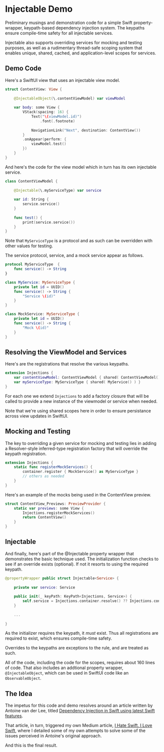 # Injectable Demo

Preliminary musings and demonstration code for a simple Swift property-wrapper, keypath-based dependency injection system. The keypaths ensure compile-time safety for all injectable services.

Injectable also supports overriding services for mocking and testing purposes, as well as a rudimentary thread-safe scoping system that enables unique, shared, cached, and application-level scopes for services.

## Demo Code
Here's a SwiftUI view that uses an injectable view model.

```swift
struct ContentView: View {
    
    @InjectableObject(\.contentViewModel) var viewModel
    
    var body: some View {
        VStack(spacing: 16) {
            Text("\(viewModel.id)")
                .font(.footnote)
            
            NavigationLink("Next", destination: ContentView())
        }
        .onAppear(perform: {
            viewModel.test()
        })
    }
}
```
And here's the code for the view model which in turn has its own injectable service. 
```Swift
class ContentViewModel {
    
    @Injectable(\.myServiceType) var service
    
    var id: String {
        service.service()
    }
    
    func test() {
        print(service.service())
    }
}
```
Note that `MyServiceType` is a protocol and as such can be overridden with other values for testing.

The service protocol, service, and a mock service appear as follows.
```swift
protocol MyServiceType  {
    func service() -> String
}

class MyService: MyServiceType {
    private let id = UUID()
    func service() -> String {
        "Service \(id)"
    }
}

class MockService: MyServiceType {
    private let id = UUID()
    func service() -> String {
        "Mock \(id)"
    }
}
```

## Resolving the ViewModel and Services

Here's are the registrations that resolve the various keypaths. 
```swift
extension Injections {
    var contentViewModel: ContentViewModel { shared( ContentViewModel() ) }
    var myServiceType: MyServiceType { shared( MyService() ) }
}
```
For each one we extend `Injections` to add a factory closure that will be called to provide a new instance of the viewmodel or service when needed.

Note that we're using shared scopes here in order to ensure persistance across view updates in SwiftUI.

## Mocking and Testing

The key to overriding a given service for mocking and testing lies in adding a Resolver-style inferred-type registration factory that will override the keypath registration.
```swift
extension Injections {
    static func registerMockServices() {
        container.register { MockService() as MyServiceType }
        // others as needed
    }
}
```
Here's an example of the mocks being used in the ContentView preview.
```swift
struct ContentView_Previews: PreviewProvider {
    static var previews: some View {
        Injections.registerMockServices()
        return ContentView()
    }
}
```

## Injectable

And finally, here's part of the @Injectable property wrapper that demonstrates the basic technique used. The initialization function checks to see if an override exists (optional). If not it resorts to using the required keypath.
```swift
@propertyWrapper public struct Injectable<Service> {
    
    private var service: Service
    
    public init(_ keyPath: KeyPath<Injections, Service>) {
        self.service = Injections.container.resolve() ?? Injections.container[keyPath: keyPath]
    }
    
    ...
    
}
```
As the initializer requires the keypath, it *must* exist. Thus all registrations are required to exist, which ensures compile-time safety.

Overrides to the keypaths are exceptions to the rule, and are treated as such.

All of the code, including the code for the scopes, requires about 160 lines of code. That also includes an addtional property wrapper, `@InjectableObject`, which can be used in SwiftUI code like an `ObservableObject`. 

## The Idea

The impetus for this code and demo resolves around an article written by Antoine van der Lee, titled [Dependency Injection in Swift using latest Swift features](https://www.avanderlee.com/swift/dependency-injection/).

That article, in turn, triggered my own Medium article, [I Hate Swift. I Love Swift](https://medium.com/geekculture/i-hate-swift-i-love-swift-318171a0f0df), where I detailed some of my own attempts to solve some of the issues perceived in Antoine's original approach.

And this is the final result.
